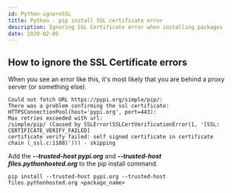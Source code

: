 ```yaml
---
id: Python-ignoreSSL
title: Python - pip install SSL certificate error
description: Ignoring SSL Certificate error when installing packages
date: 2020-02-05
---
```


## How to ignore the SSL Certificate errors

When you see an error like this, it's most likely that you are behind a proxy server (or something else).

```batch
Could not fetch URL https://pypi.org/simple/pip/:
There was a problem confirming the ssl certificate: HTTPSConnectionPool(host='pypi.org', port=443):
Max retries exceeded with url:
/simple/pip/ (Caused by SSLError(SSLCertVerificationError(1, '[SSL: CERTIFICATE_VERIFY_FAILED]
certificate verify failed: self signed certificate in certificate chain (_ssl.c:1108)'))) - skipping
```

Add the **_--trusted-host pypi.org_** and **_--trusted-host files.pythonhosted.org_** to the pip install command.

```batch
pip install --trusted-host pypi.org --trusted-host files.pythonhosted.org <package_name>
```

